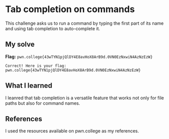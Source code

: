 # Tab completion on commands
This challenge asks us to run a command by typing the first part of its name and using tab completion to auto-complete it.

## My solve
**Flag:** `pwn.college{43wTYN1pjQlDY4E8avHoX8ArB9d.0VN0EzNxwiN4AzNzEzW}`

```hacker@globbing~tab-completion-on-commands:~$ pwncollege-25367 
Correct! Here is your flag:
pwn.college{43wTYN1pjQlDY4E8avHoX8ArB9d.0VN0EzNxwiN4AzNzEzW}

```

## What I learned
I leanred that tab completion is a versatile feature that works not only for file paths but also for command names.

## References 
I used the resources available on pwn.college as my references.

